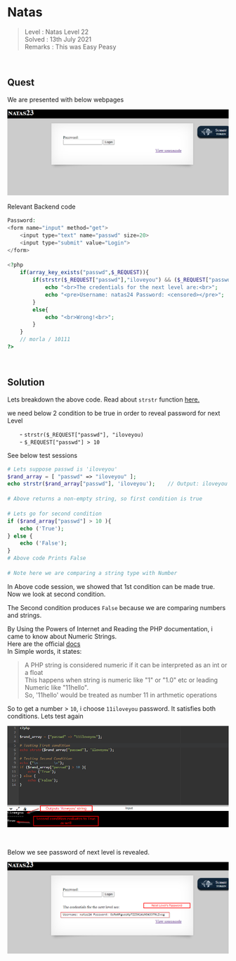 # Natas
> Level : Natas Level 22<br/>
> Solved : 13th July 2021<br/>
> Remarks : This was Easy Peasy<br/>
<br/>

## Quest
We are presented with below webpages

![Level 23 Image](./images/Level23.png)
<br/>

Relevant Backend code

```php
Password:
<form name="input" method="get">
    <input type="text" name="passwd" size=20>
    <input type="submit" value="Login">
</form>

<?php
    if(array_key_exists("passwd",$_REQUEST)){
        if(strstr($_REQUEST["passwd"],"iloveyou") && ($_REQUEST["passwd"] > 10 )){
            echo "<br>The credentials for the next level are:<br>";
            echo "<pre>Username: natas24 Password: <censored></pre>";
        }
        else{
            echo "<br>Wrong!<br>";
        }
    }
    // morla / 10111
?>  
```

<br/>

## Solution

Lets breakdown the above code. Read about `strstr` function [here.](https://www.php.net/manual/en/function.strstr.php)

we need below 2 condition to be true in order to reveal password for next Level<br/>

  - `strstr($_REQUEST["passwd"], "iloveyou)`<br/>
  - `$_REQUEST["passwd"] > 10`<br/>

See below test sessions 
```php
# Lets suppose passwd is 'iloveyou'
$rand_array = [ "passwd" => "iloveyou" ];
echo strstr($rand_array["passwd"], 'iloveyou');    // Output: iloveyou

# Above returns a non-empty string, so first condition is true

# Lets go for second condition
if ($rand_array["passwd"] > 10 ){
    echo ('True');
} else {
    echo ('False');
}
# Above code Prints False 

# Note here we are comparing a string type with Number 
```

In Above code session, we showed that 1st condition can be made true. Now we look at second condition.

The Second condition produces `False` because we are comparing numbers and strings.

By Using the Powers of Internet and Reading the PHP documentation, i came to know about <span id=green>Numeric Strings.</span> <br/>Here are the official [docs](https://www.php.net/manual/en/language.types.numeric-strings.php)<br/>
In Simple words, it states:
> A PHP string is considered numeric if it can be interpreted as an int or a float<br/>
> This happens when string is numeric like "1" or "1.0" etc or leading Numeric like "11hello".<br/>
> So, '11hello' would be treated as number 11 in arthmetic operations

So to get a number > `10`, i choose `11iloveyou` password. It satisfies both conditions. Lets test again

![Level 23 Image](./images/Level23.1_solution.png)

<br/>

Below we see password of next level is revealed. 

![Level 23 Image](./images/Level23_solution.png)



